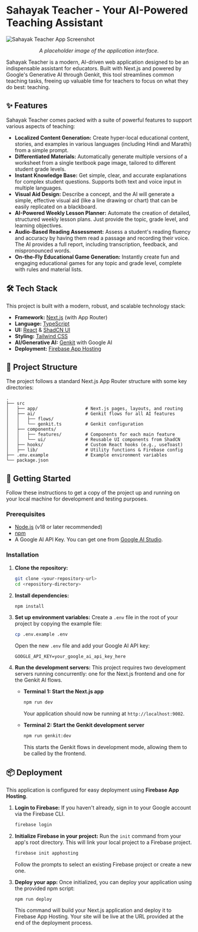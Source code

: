 # Sahayak Teacher - Your AI-Powered Teaching Assistant

![Sahayak Teacher App Screenshot](https://placehold.co/800x400.png)
*<p align="center">A placeholder image of the application interface.</p>*

Sahayak Teacher is a modern, AI-driven web application designed to be an indispensable assistant for educators. Built with Next.js and powered by Google's Generative AI through Genkit, this tool streamlines common teaching tasks, freeing up valuable time for teachers to focus on what they do best: teaching.

## ✨ Features

Sahayak Teacher comes packed with a suite of powerful features to support various aspects of teaching:

*   **Localized Content Generation:** Create hyper-local educational content, stories, and examples in various languages (including Hindi and Marathi) from a simple prompt.
*   **Differentiated Materials:** Automatically generate multiple versions of a worksheet from a single textbook page image, tailored to different student grade levels.
*   **Instant Knowledge Base:** Get simple, clear, and accurate explanations for complex student questions. Supports both text and voice input in multiple languages.
*   **Visual Aid Design:** Describe a concept, and the AI will generate a simple, effective visual aid (like a line drawing or chart) that can be easily replicated on a blackboard.
*   **AI-Powered Weekly Lesson Planner:** Automate the creation of detailed, structured weekly lesson plans. Just provide the topic, grade level, and learning objectives.
*   **Audio-Based Reading Assessment:** Assess a student's reading fluency and accuracy by having them read a passage and recording their voice. The AI provides a full report, including transcription, feedback, and mispronounced words.
*   **On-the-Fly Educational Game Generation:** Instantly create fun and engaging educational games for any topic and grade level, complete with rules and material lists.

## 🛠️ Tech Stack

This project is built with a modern, robust, and scalable technology stack:

*   **Framework:** [Next.js](https://nextjs.org/) (with App Router)
*   **Language:** [TypeScript](https://www.typescriptlang.org/)
*   **UI:** [React](https://react.dev/) & [ShadCN UI](https://ui.shadcn.com/)
*   **Styling:** [Tailwind CSS](https://tailwindcss.com/)
*   **AI/Generative AI:** [Genkit](https://firebase.google.com/docs/genkit) with Google AI
*   **Deployment:** [Firebase App Hosting](https://firebase.google.com/docs/app-hosting)

## 📂 Project Structure

The project follows a standard Next.js App Router structure with some key directories:

```
.
├── src
│   ├── app/                  # Next.js pages, layouts, and routing
│   ├── ai/                   # Genkit flows for all AI features
│   │   ├── flows/
│   │   └── genkit.ts         # Genkit configuration
│   ├── components/
│   │   ├── features/         # Components for each main feature
│   │   └── ui/               # Reusable UI components from ShadCN
│   ├── hooks/                # Custom React hooks (e.g., useToast)
│   ├── lib/                  # Utility functions & Firebase config
├── .env.example              # Example environment variables
└── package.json
```

## 🚀 Getting Started

Follow these instructions to get a copy of the project up and running on your local machine for development and testing purposes.

### Prerequisites

*   [Node.js](https://nodejs.org/) (v18 or later recommended)
*   [npm](https://www.npmjs.com/)
*   A Google AI API Key. You can get one from [Google AI Studio](https://aistudio.google.com/app/apikey).

### Installation

1.  **Clone the repository:**
    ```bash
    git clone <your-repository-url>
    cd <repository-directory>
    ```

2.  **Install dependencies:**
    ```bash
    npm install
    ```

3.  **Set up environment variables:**
    Create a `.env` file in the root of your project by copying the example file:
    ```bash
    cp .env.example .env
    ```
    Open the new `.env` file and add your Google AI API key:
    ```
    GOOGLE_API_KEY=your_google_ai_api_key_here
    ```

4.  **Run the development servers:**
    This project requires two development servers running concurrently: one for the Next.js frontend and one for the Genkit AI flows.

    *   **Terminal 1: Start the Next.js app**
        ```bash
        npm run dev
        ```
        Your application should now be running at `http://localhost:9002`.

    *   **Terminal 2: Start the Genkit development server**
        ```bash
        npm run genkit:dev
        ```
        This starts the Genkit flows in development mode, allowing them to be called by the frontend.

## 📦 Deployment

This application is configured for easy deployment using **Firebase App Hosting**.

1.  **Login to Firebase:**
    If you haven't already, sign in to your Google account via the Firebase CLI.
    ```bash
    firebase login
    ```

2.  **Initialize Firebase in your project:**
    Run the `init` command from your app's root directory. This will link your local project to a Firebase project.
    ```bash
    firebase init apphosting
    ```
    Follow the prompts to select an existing Firebase project or create a new one.

3.  **Deploy your app:**
    Once initialized, you can deploy your application using the provided npm script:
    ```bash
    npm run deploy
    ```
    This command will build your Next.js application and deploy it to Firebase App Hosting. Your site will be live at the URL provided at the end of the deployment process.
